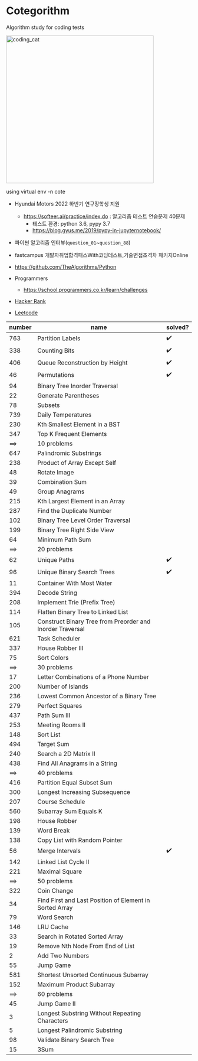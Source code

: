 # Cotegorithm
Algorithm study for coding tests

<img src="https://media1.giphy.com/media/WUlplcMpOCEmTGBtBW/giphy.gif" alt="coding_cat" width="400">


using virtual env -n cote

- Hyundai Motors 2022 하반기 연구장학생 지원
    - https://softeer.ai/practice/index.do : 알고리즘 테스트 연습문제 40문제
        - 테스트 환경: python 3.6, pypy 3.7
        - https://blog.gyus.me/2019/pypy-in-jupyternotebook/

- 파이썬 알고리즘 인터뷰(`question_01`~`question_88`)

- fastcampus 개발자취업합격패스With코딩테스트,기술면접초격차 패키지Online

- https://github.com/TheAlgorithms/Python
    
- Programmers
    - https://school.programmers.co.kr/learn/challenges
    
- [Hacker Rank](https://www.hackerrank.com/interview/interview-preparation-kit)

- [Leetcode](https://leetcode.com/problemset/all/?difficulty=Medium&listId=79h8rn6)

|number|name|solved?|
|------|----|-------|
|763|Partition Labels|✔️|
|338|Counting Bits|✔️|
|406|Queue Reconstruction by Height|✔️|
|46|Permutations|✔️|
|94|Binary Tree Inorder Traversal ||
|22|Generate Parentheses||
|78|Subsets||
|739|Daily Temperatures ||
|230|Kth Smallest Element in a BST||
|347|Top K Frequent Elements ||
|⟹|10 problems||
|647|Palindromic Substrings ||
|238|Product of Array Except Self ||
|48|Rotate Image ||
|39|Combination Sum ||
|49|Group Anagrams ||
|215|Kth Largest Element in an Array ||
|287|Find the Duplicate Number||
|102|Binary Tree Level Order Traversal||
|199|Binary Tree Right Side View ||
|64|Minimum Path Sum ||
|⟹|20 problems||
|62|Unique Paths|✔️|
|96|Unique Binary Search Trees|✔️|
|11|Container With Most Water ||
|394|Decode String ||
|208|Implement Trie (Prefix Tree) ||
|114|Flatten Binary Tree to Linked List ||
|105|Construct Binary Tree from Preorder and Inorder Traversal ||
|621|Task Scheduler ||
|337|House Robber III ||
|75|Sort Colors||
|⟹|30 problems||
|17|Letter Combinations of a Phone Number ||
|200|Number of Islands ||
|236|Lowest Common Ancestor of a Binary Tree ||
|279|Perfect Squares||
|437|Path Sum III ||
|253|Meeting Rooms II ||
|148|Sort List||
|494|Target Sum ||
|240|Search a 2D Matrix II ||
|438|Find All Anagrams in a String ||
|⟹|40 problems||
|416|Partition Equal Subset Sum ||
|300|Longest Increasing Subsequence ||
|207|Course Schedule ||
|560|Subarray Sum Equals K ||
|198|House Robber ||
|139|Word Break ||
|138|Copy List with Random Pointer||
|56|Merge Intervals|✔️|
|142|Linked List Cycle II||
|221|Maximal Square ||
|⟹|50 problems||
|322|Coin Change ||
|34|Find First and Last Position of Element in Sorted Array ||
|79|Word Search ||
|146|LRU Cache||
|33|Search in Rotated Sorted Array||
|19|Remove Nth Node From End of List||
|2|Add Two Numbers||
|55|Jump Game||
|581|Shortest Unsorted Continuous Subarray||
|152|Maximum Product Subarray ||
|⟹|60 problems||
|45|Jump Game II ||
|3|Longest Substring Without Repeating Characters ||
|5|Longest Palindromic Substring ||
|98|Validate Binary Search Tree||
|15|3Sum||
